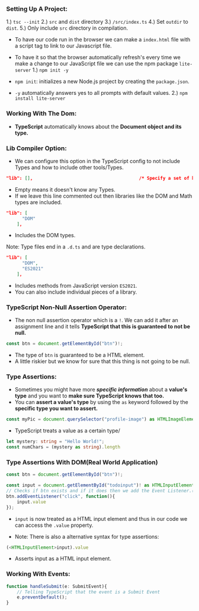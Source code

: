 ### Setting Up A Project:
1.) `tsc --init`
2.) `src` and `dist` directory 
3.) `/src/index.ts`
4.) Set `outdir` to `dist`.
5.) Only include `src` directory in compilation.


- To have our code run in the browser we can make a `index.html` file with a script tag to link to our Javascript file.


- To have it so that the browser automatically refresh's every time we make a change to our JavaScript file we can use the npm package `lite-server`
1.) `npm init -y`
- `npm init`: initializes a new Node.js project by creating the `package.json`.
- `-y` automatically answers yes to all prompts with default values.
2.) `npm install lite-server`



### Working With The Dom:
- **TypeScript** automatically knows about the **Document object and its type.**
### Lib Compiler Option:
- We can configure this option in the TypeScript config to not include Types and how to include other tools/Types.
```json
"lib": [],                                        /* Specify a set of bundled library declaration files that describe the target runtime environment. */
```
- Empty means it doesn't know any Types.
- If we leave this line commented out then libraries like the DOM and Math types are included.
```json
"lib": [
      "DOM"
    ],
```
- Includes the DOM types.


Note: Type files end in a `.d.ts` and are type declarations.


```json
"lib": [
      "DOM",
      "ES2021"
    ],
```
- Includes methods from JavaScript version `ES2021`. 
- You can also include individual pieces of a library.


### TypeScript Non-Null Assertion Operator:
- The non null assertion operator which is a `!`.  We can add it after an assignment line and it tells **TypeScript that this is guaranteed to not be null.**
```ts
const btn = document.getElementById("btn")!;
```
- The type of `btn` is guaranteed to be a HTML element.
- A little riskier but we know for sure that this thing is not going to be null.

### Type Assertions:
- Sometimes you might have more ***specific information*** about a **value's type** and you want to **make sure TypeScript knows that too.**
- You can **assert a value's type** by using the `as` keyword followed by the **specific type you want to assert.**
```ts
const myPic = document.querySelector("profile-image") as HTMLImageElement
```
- TypeScript treats a value as a certain type/


```ts
let mystery: string = "Hello World!";
const numChars = (mystery as string).length
```

### Type Assertions With DOM(Real World Application)

```ts
const btn = document.getElementById("btn")!;

const input = document.getElementById("todoinput")! as HTMLInputElement;
// Checks if btn exists and if it does then we add the Event Listener.(Optional Chaining Operator)
btn.addEventListener("click", function(){
    input.value
});
```
- `input` is now treated as a HTML input element and thus in our code we can access the `.value` property.

- Note: There is also a alternative syntax for type assertions: 
```ts
(<HTMLInputElement>input).value
```
- Asserts input as a HTML input element.

### Working With Events:
```ts
function handleSubmit(e: SubmitEvent){
    // Telling TypeScript that the event is a Submit Event
    e.preventDefault();
}
```
